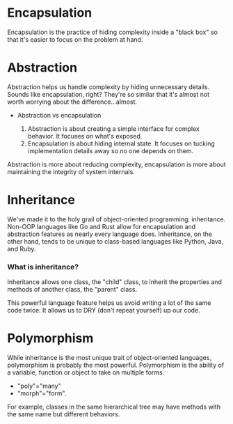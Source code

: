 # Encapsulation

Encapsulation is the practice of hiding complexity inside a "black box" so that it's easier to focus on the problem at hand.

# Abstraction

Abstraction helps us handle complexity by hiding unnecessary details. Sounds like encapsulation, right? They're so similar that it's almost not worth worrying about the difference...almost.

- Abstraction vs encapsulation

  1. Abstraction is about creating a simple interface for complex behavior. It focuses on what's exposed.
  2. Encapsulation is about hiding internal state. It focuses on tucking implementation details away so no one depends on them.

Abstraction is more about reducing complexity, encapsulation is more about maintaining the integrity of system internals.

# Inheritance

We've made it to the holy grail of object-oriented programming: inheritance. Non-OOP languages like Go and Rust allow for encapsulation and abstraction features as nearly every language does. Inheritance, on the other hand, tends to be unique to class-based languages like Python, Java, and Ruby.

### What is inheritance?

Inheritance allows one class, the "child" class, to inherit the properties and methods of another class, the "parent" class.

This powerful language feature helps us avoid writing a lot of the same code twice. It allows us to DRY (don't repeat yourself) up our code.

# Polymorphism

While inheritance is the most unique trait of object-oriented languages, polymorphism is probably the most powerful. Polymorphism is the ability of a variable, function or object to take on multiple forms.

  - "poly"="many"
  - "morph"="form".

For example, classes in the same hierarchical tree may have methods with the same name but different behaviors.